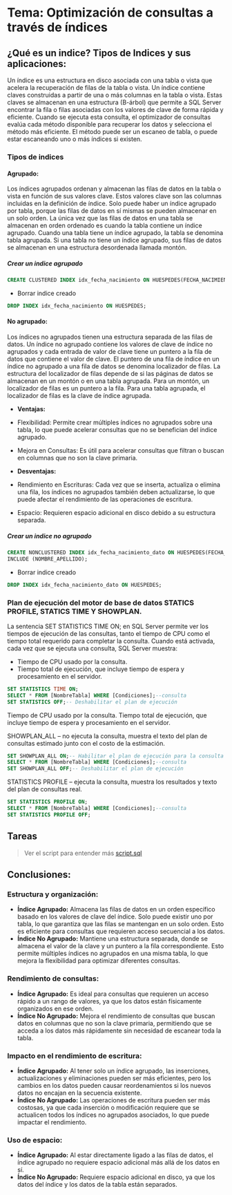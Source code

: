 # Tema: Optimización de consultas a través de índices

## **¿Qué es un indice? Tipos de Indices y sus aplicaciones:**

Un índice es una estructura en disco asociada con una tabla o vista que acelera la recuperación de filas de la tabla o vista. Un índice contiene claves construidas a partir de una o más columnas en la tabla o vista. Estas claves se almacenan en una estructura (B-árbol) que permite a SQL Server encontrar la fila o filas asociadas con los valores de clave de forma rápida y eficiente.
Cuando se ejecuta esta consulta, el optimizador de consultas evalúa cada método disponible para recuperar los datos y selecciona el método más eficiente. El método puede ser un escaneo de tabla, o puede estar escaneando uno o más índices si existen.

### **Tipos de indices**

#### **Agrupado:**

Los índices agrupados ordenan y almacenan las filas de datos en la tabla o vista en función de sus valores clave. Estos valores clave son las columnas incluidas en la definición de índice. Solo puede haber un índice agrupado por tabla, porque las filas de datos en sí mismas se pueden almacenar en un solo orden.
La única vez que las filas de datos en una tabla se almacenan en orden ordenado es cuando la tabla contiene un índice agrupado. Cuando una tabla tiene un índice agrupado, la tabla se denomina tabla agrupada. 
Si una tabla no tiene un índice agrupado, sus filas de datos se almacenan en una estructura desordenada llamada montón.

##### **Crear un indice agrupado**

```SQL
CREATE CLUSTERED INDEX idx_fecha_nacimiento ON HUESPEDES(FECHA_NACIMIENTO);
```

- Borrar indice creado

```SQL
DROP INDEX idx_fecha_nacimiento ON HUESPEDES;
```

#### **No agrupado:**

Los índices no agrupados tienen una estructura separada de las filas de datos. Un índice no agrupado contiene los valores de clave de índice no agrupados y cada entrada de valor de clave tiene un puntero a la fila de datos que contiene el valor de clave.
El puntero de una fila de índice en un índice no agrupado a una fila de datos se denomina localizador de filas. La estructura del localizador de filas depende de si las páginas de datos se almacenan en un montón o en una tabla agrupada. 
Para un montón, un localizador de filas es un puntero a la fila. 
Para una tabla agrupada, el localizador de filas es la clave de índice agrupada.

- **Ventajas:**
- Flexibilidad: Permite crear múltiples índices no agrupados sobre una tabla, lo que puede acelerar consultas que no se benefician del índice agrupado.
- Mejora en Consultas: Es útil para acelerar consultas que filtran o buscan en columnas que no son la clave primaria.
  
- **Desventajas:**
- Rendimiento en Escrituras: Cada vez que se inserta, actualiza o elimina una fila, los índices no agrupados también deben actualizarse, lo que puede afectar el rendimiento de las operaciones de escritura.
- Espacio: Requieren espacio adicional en disco debido a su estructura separada.

##### **Crear un indice no agrupado**

```SQL
CREATE NONCLUSTERED INDEX idx_fecha_nacimiento_dato ON HUESPEDES(FECHA_NACIMIENTO)
INCLUDE (NOMBRE_APELLIDO);
```

- Borrar indice creado

```SQL
DROP INDEX idx_fecha_nacimiento_dato ON HUESPEDES;
```

### Plan de ejecución del motor de base de datos STATICS PROFILE, STATICS TIME Y SHOWPLAN.

La sentencia SET STATISTICS TIME ON; en SQL Server permite ver los tiempos de ejecución de las consultas, tanto el tiempo de CPU como el tiempo total requerido para completar la consulta. Cuando está activada, cada vez que se ejecuta una consulta, SQL Server muestra:
- Tiempo de CPU usado por la consulta.
- Tiempo total de ejecución, que incluye tiempo de espera y procesamiento en el servidor.

```SQL
SET STATISTICS TIME ON;
SELECT * FROM [NombreTabla] WHERE [Condiciones];--consulta
SET STATISTICS OFF;-- Deshabilitar el plan de ejecución
```

Tiempo de CPU usado por la consulta.
Tiempo total de ejecución, que incluye tiempo de espera y procesamiento en el servidor.

SHOWPLAN_ALL – no ejecuta la consulta, muestra el texto del plan de consultas estimado junto con el costo de la estimación.

```SQL
SET SHOWPLAN_ALL ON;-- Habilitar el plan de ejecución para la consulta
SELECT * FROM [NombreTabla] WHERE [Condiciones];--consulta
SET SHOWPLAN_ALL OFF;-- Deshabilitar el plan de ejecución

```

STATISTICS PROFILE – ejecuta la consulta, muestra los resultados y texto del plan de consultas real.

```SQL
SET STATISTICS PROFILE ON;
SELECT * FROM [NombreTabla] WHERE [Condiciones];--consulta
SET STATISTICS PROFILE OFF;
```

## **Tareas**

> Ver el script para entender más [script.sql](script.sql)

## Conclusiones:

### Estructura y organización:
- **Índice Agrupado:** Almacena las filas de datos en un orden específico basado en los valores de clave del índice. Solo puede existir uno por tabla, lo que garantiza que las filas se mantengan en un solo orden. Esto es eficiente para consultas que requieren acceso secuencial a los datos.
- **Índice No Agrupado:** Mantiene una estructura separada, donde se almacena el valor de la clave y un puntero a la fila correspondiente. Esto permite múltiples índices no agrupados en una misma tabla, lo que mejora la flexibilidad para optimizar diferentes consultas.

### Rendimiento de consultas:
- **Índice Agrupado:** Es ideal para consultas que requieren un acceso rápido a un rango de valores, ya que los datos están físicamente organizados en ese orden.
- **Índice No Agrupado:** Mejora el rendimiento de consultas que buscan datos en columnas que no son la clave primaria, permitiendo que se acceda a los datos más rápidamente sin necesidad de escanear toda la tabla.

### Impacto en el rendimiento de escritura:
- **Índice Agrupado:** Al tener solo un índice agrupado, las inserciones, actualizaciones y eliminaciones pueden ser más eficientes, pero los cambios en los datos pueden causar reordenamientos si los nuevos datos no encajan en la secuencia existente.
- **Índice No Agrupado:** Las operaciones de escritura pueden ser más costosas, ya que cada inserción o modificación requiere que se actualicen todos los índices no agrupados asociados, lo que puede impactar el rendimiento.

### Uso de espacio:
- **Índice Agrupado:** Al estar directamente ligado a las filas de datos, el índice agrupado no requiere espacio adicional más allá de los datos en sí.
- **Índice No Agrupado:** Requiere espacio adicional en disco, ya que los datos del índice y los datos de la tabla están separados.




